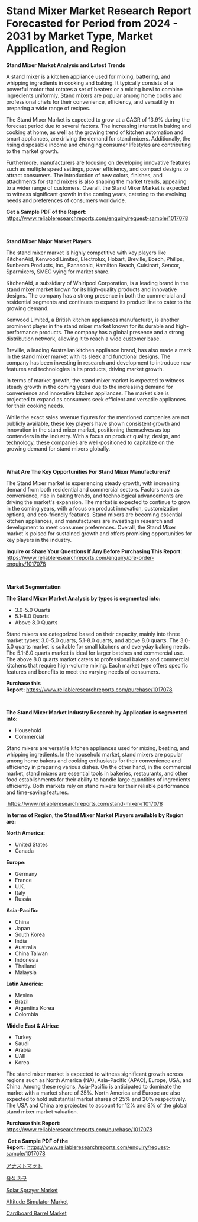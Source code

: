 <p><h1>Stand Mixer Market Research Report Forecasted for Period from 2024 -  2031 by Market Type, Market Application, and Region</h1></p><p><strong>Stand Mixer Market Analysis and Latest Trends</strong></p>
<p><p>A stand mixer is a kitchen appliance used for mixing, battering, and whipping ingredients in cooking and baking. It typically consists of a powerful motor that rotates a set of beaters or a mixing bowl to combine ingredients uniformly. Stand mixers are popular among home cooks and professional chefs for their convenience, efficiency, and versatility in preparing a wide range of recipes.</p><p>The Stand Mixer Market is expected to grow at a CAGR of 13.9% during the forecast period due to several factors. The increasing interest in baking and cooking at home, as well as the growing trend of kitchen automation and smart appliances, are driving the demand for stand mixers. Additionally, the rising disposable income and changing consumer lifestyles are contributing to the market growth.</p><p>Furthermore, manufacturers are focusing on developing innovative features such as multiple speed settings, power efficiency, and compact designs to attract consumers. The introduction of new colors, finishes, and attachments for stand mixers is also shaping the market trends, appealing to a wider range of customers. Overall, the Stand Mixer Market is expected to witness significant growth in the coming years, catering to the evolving needs and preferences of consumers worldwide.</p></p>
<p><strong>Get a Sample PDF of the Report:&nbsp;</strong> <a href="https://www.reliableresearchreports.com/enquiry/request-sample/1017078">https://www.reliableresearchreports.com/enquiry/request-sample/1017078</a></p>
<p>&nbsp;</p>
<p><strong>Stand Mixer Major Market Players</strong></p>
<p><p>The stand mixer market is highly competitive with key players like KitchenAid, Kenwood Limited, Electrolux, Hobart, Breville, Bosch, Philips, Sunbeam Products, Inc., Panasonic, Hamilton Beach, Cuisinart, Sencor, Sparmixers, SMEG vying for market share. </p><p>KitchenAid, a subsidiary of Whirlpool Corporation, is a leading brand in the stand mixer market known for its high-quality products and innovative designs. The company has a strong presence in both the commercial and residential segments and continues to expand its product line to cater to the growing demand.</p><p>Kenwood Limited, a British kitchen appliances manufacturer, is another prominent player in the stand mixer market known for its durable and high-performance products. The company has a global presence and a strong distribution network, allowing it to reach a wide customer base.</p><p>Breville, a leading Australian kitchen appliance brand, has also made a mark in the stand mixer market with its sleek and functional designs. The company has been investing in research and development to introduce new features and technologies in its products, driving market growth.</p><p>In terms of market growth, the stand mixer market is expected to witness steady growth in the coming years due to the increasing demand for convenience and innovative kitchen appliances. The market size is projected to expand as consumers seek efficient and versatile appliances for their cooking needs.</p><p>While the exact sales revenue figures for the mentioned companies are not publicly available, these key players have shown consistent growth and innovation in the stand mixer market, positioning themselves as top contenders in the industry. With a focus on product quality, design, and technology, these companies are well-positioned to capitalize on the growing demand for stand mixers globally.</p></p>
<p>&nbsp;</p>
<p><strong>What Are The Key Opportunities For Stand Mixer Manufacturers?</strong></p>
<p><p>The Stand Mixer market is experiencing steady growth, with increasing demand from both residential and commercial sectors. Factors such as convenience, rise in baking trends, and technological advancements are driving the market's expansion. The market is expected to continue to grow in the coming years, with a focus on product innovation, customization options, and eco-friendly features. Stand mixers are becoming essential kitchen appliances, and manufacturers are investing in research and development to meet consumer preferences. Overall, the Stand Mixer market is poised for sustained growth and offers promising opportunities for key players in the industry.</p></p>
<p><strong>Inquire or Share Your Questions If Any Before Purchasing This Report:</strong> <a href="https://www.reliableresearchreports.com/enquiry/pre-order-enquiry/1017078">https://www.reliableresearchreports.com/enquiry/pre-order-enquiry/1017078</a></p>
<p>&nbsp;</p>
<p><strong>Market Segmentation</strong></p>
<p><strong>The Stand Mixer Market Analysis by types is segmented into:</strong></p>
<p><ul><li>3.0-5.0 Quarts</li><li>5.1-8.0 Quarts</li><li>Above 8.0 Quarts</li></ul></p>
<p><p>Stand mixers are categorized based on their capacity, mainly into three market types: 3.0-5.0 quarts, 5.1-8.0 quarts, and above 8.0 quarts. The 3.0-5.0 quarts market is suitable for small kitchens and everyday baking needs. The 5.1-8.0 quarts market is ideal for larger batches and commercial use. The above 8.0 quarts market caters to professional bakers and commercial kitchens that require high-volume mixing. Each market type offers specific features and benefits to meet the varying needs of consumers.</p></p>
<p><strong>Purchase this Report:&nbsp;</strong><a href="https://www.reliableresearchreports.com/purchase/1017078">https://www.reliableresearchreports.com/purchase/1017078</a></p>
<p>&nbsp;</p>
<p><strong>The Stand Mixer Market Industry Research by Application is segmented into:</strong></p>
<p><ul><li>Household</li><li>Commercial</li></ul></p>
<p><p>Stand mixers are versatile kitchen appliances used for mixing, beating, and whipping ingredients. In the household market, stand mixers are popular among home bakers and cooking enthusiasts for their convenience and efficiency in preparing various dishes. On the other hand, in the commercial market, stand mixers are essential tools in bakeries, restaurants, and other food establishments for their ability to handle large quantities of ingredients efficiently. Both markets rely on stand mixers for their reliable performance and time-saving features.</p></p>
<p><a href="https://www.reliableresearchreports.com/stand-mixer-r1017078">&nbsp;https://www.reliableresearchreports.com/stand-mixer-r1017078</a></p>
<p><strong>In terms of Region, the Stand Mixer Market Players available by Region are:</strong></p>
<p>
    <p> <strong> North America: </strong>
        <ul>
            <li>United States</li>
            <li>Canada</li>
        </ul>
        </p> 
    <p> <strong> Europe: </strong>
        <ul>
            <li>Germany</li>
            <li>France</li>
            <li>U.K.</li>
            <li>Italy</li>
            <li>Russia</li>
        </ul>
        </p> 
    <p> <strong> Asia-Pacific: </strong>
        <ul>
            <li>China</li>
            <li>Japan</li>
            <li>South Korea</li>
            <li>India</li>
            <li>Australia</li>
            <li>China Taiwan</li>
            <li>Indonesia</li>
            <li>Thailand</li>
            <li>Malaysia</li>
        </ul>
        </p> 
    <p> <strong> Latin America: </strong>
        <ul>
            <li>Mexico</li>
            <li>Brazil</li>
            <li>Argentina Korea</li>
            <li>Colombia</li>
        </ul>
        </p> 
    <p> <strong> Middle East & Africa: </strong>
        <ul>
            <li>Turkey</li>
            <li>Saudi</li>
            <li>Arabia</li>
            <li>UAE</li>
            <li>Korea</li>
        </ul>
    </p>
    </p>
<p><p>The stand mixer market is expected to witness significant growth across regions such as North America (NA), Asia-Pacific (APAC), Europe, USA, and China. Among these regions, Asia-Pacific is anticipated to dominate the market with a market share of 35%. North America and Europe are also expected to hold substantial market shares of 25% and 20% respectively. The USA and China are projected to account for 12% and 8% of the global stand mixer market valuation.</p></p>
<p><strong>Purchase this Report: </strong><a href="https://www.reliableresearchreports.com/purchase/1017078">https://www.reliableresearchreports.com/purchase/1017078</a></p>
<p>&nbsp;<strong>Get a Sample PDF of the Report:&nbsp;&nbsp;</strong><a href="https://www.reliableresearchreports.com/enquiry/request-sample/1017078">https://www.reliableresearchreports.com/enquiry/request-sample/1017078</a></p>
<p><strong></strong></p>
<p><p><a href="https://github.com/oqxogxyvqe90775/Market-Research-Report-List-1/blob/main/855881834896.md">アナストマット</a></p><p><a href="https://github.com/valroy852/Market-Research-Report-List-1/blob/main/245459032129.md">욕실 가구</a></p><p><a href="https://github.com/singletonthaxterkelliehr2df/Market-Research-Report-List-2/blob/main/solar-sprayer-market.md">Solar Sprayer Market</a></p><p><a href="https://github.com/RichRobinson5/Market-Research-Report-List-4/blob/main/altitude-simulator-market.md">Altitude Simulator Market</a></p><p><a href="https://issuu.com/reportprime-2/docs/cardboard-barrel-market-size-2030.pptx">Cardboard Barrel Market</a></p></p>